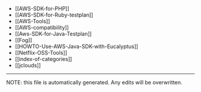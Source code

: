 * [[AWS-SDK-for-PHP]]
* [[AWS-SDK-for-Ruby-testplan]]
* [[AWS-Tools]]
* [[AWS-compatibility]]
* [[Aws-SDK-for-Java-Testplan]]
* [[Fog]]
* [[HOWTO-Use-AWS-Java-SDK-with-Eucalyptus]]
* [[Netflix-OSS-Tools]]
* [[index-of-categories]]
* [[jclouds]]

*****
NOTE: this file is automatically generated. Any edits will be overwritten.
